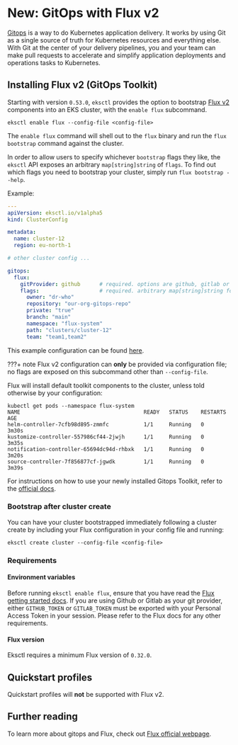 # New: GitOps with Flux v2

[Gitops](https://www.weave.works/technologies/gitops/) is a way to do Kubernetes application delivery. It
works by using Git as a single source of truth for Kubernetes resources
and everything else. With Git at the center of your delivery pipelines,
you and your team can make pull requests to accelerate and simplify
application deployments and operations tasks to Kubernetes.

## Installing Flux v2 (GitOps Toolkit)

Starting with version `0.53.0`, `eksctl` provides the option to bootstrap [Flux v2](https://fluxcd.io/flux/) components into an EKS cluster, with the `enable flux` subcommand.

```console
eksctl enable flux --config-file <config-file>
```

The `enable flux` command will shell out to the `flux` binary and run the `flux bootstrap` command against the cluster.

In order to allow users to specify whichever `bootstrap` flags they like, the `eksctl`
API exposes an arbitrary `map[string]string` of `flags`. To find out which flags you need
to bootstrap your cluster, simply run `flux bootstrap --help`.

Example:
```YAML
---
apiVersion: eksctl.io/v1alpha5
kind: ClusterConfig

metadata:
  name: cluster-12
  region: eu-north-1

# other cluster config ...

gitops:
  flux:
    gitProvider: github      # required. options are github, gitlab or git
    flags:                   # required. arbitrary map[string]string for all flux args.
      owner: "dr-who"
      repository: "our-org-gitops-repo"
      private: "true"
      branch: "main"
      namespace: "flux-system"
      path: "clusters/cluster-12"
      team: "team1,team2"
```

This example configuration can be found [here](https://github.com/eksctl-io/eksctl/blob/main/examples/12-gitops-toolkit.yaml).

???+ note
    Flux v2 configuration can **only** be provided via configuration file; no flags
    are exposed on this subcommand other than `--config-file`.

Flux will install default toolkit components to the cluster, unless told otherwise by your configuration:

```console
kubectl get pods --namespace flux-system
NAME                                       READY   STATUS    RESTARTS   AGE
helm-controller-7cfb98d895-zmmfc           1/1     Running   0          3m30s
kustomize-controller-557986cf44-2jwjh      1/1     Running   0          3m35s
notification-controller-65694dc94d-rhbxk   1/1     Running   0          3m20s
source-controller-7f856877cf-jgwdk         1/1     Running   0          3m39s
```

For instructions on how to use your newly installed Gitops Toolkit,
refer to the [official docs](https://fluxcd.io/flux/).

### Bootstrap after cluster create

You can have your cluster bootstrapped immediately following a cluster create
by including your Flux configuration in your config file and running:

```console
eksctl create cluster --config-file <config-file>
```

### Requirements

#### Environment variables

Before running `eksctl enable flux`, ensure that you have read the [Flux getting started docs](https://fluxcd.io/docs/get-started/). If you are using Github or Gitlab as your git provider, either `GITHUB_TOKEN` or `GITLAB_TOKEN` must be exported with your Personal Access Token in your session. Please refer to the Flux docs for any other requirements.

#### Flux version

Eksctl requires a minimum Flux version of `0.32.0`.

## Quickstart profiles

Quickstart profiles will **not** be supported with Flux v2.

## Further reading

To learn more about gitops and Flux, check out [Flux official webpage](https://fluxcd.io/).
